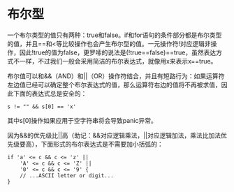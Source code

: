 # 布尔型
一个布尔类型的值只有两种：true和false。if和for语句的条件部分都是布尔类型的值，并且==和<等比较操作也会产生布尔型的值。一元操作符!对应逻辑非操作，因此!true的值为false，更罗嗦的说法是(!true==false)==true，虽然表达方式不一样，不过我们一般会采用简洁的布尔表达式，就像用x来表示x==true。

布尔值可以和&&（AND）和||（OR）操作符结合，并且有短路行为：如果运算符左边值已经可以确定整个布尔表达式的值，那么运算符右边的值将不再被求值，因此下面的表达式总是安全的：
```golang
s != "" && s[0] == 'x'
```

其中s[0]操作如果应用于空字符串将会导致panic异常。

因为&&的优先级比||高（助记：&&对应逻辑乘法，||对应逻辑加法，乘法比加法优先级要高），下面形式的布尔表达式是不需要加小括弧的：

```golang
if 'a' <= c && c <= 'z' ||
    'A' <= c && c <= 'Z' ||
    '0' <= c && c <= '9' {
    // ...ASCII letter or digit...
}
```